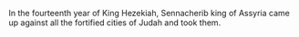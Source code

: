 In the fourteenth year of King Hezekiah, Sennacherib king of Assyria came up against all the fortified cities of Judah and took them.
